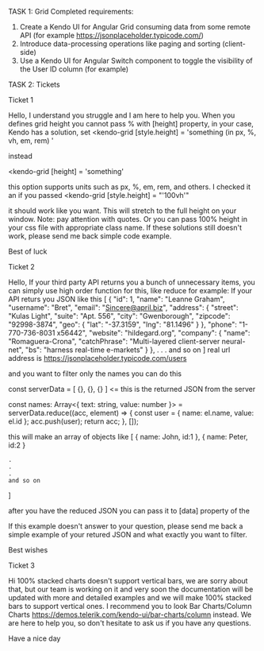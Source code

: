 TASK 1: Grid 
Completed requirements:
1. Create a Kendo UI for Angular Grid consuming data from some remote API (for example
https://jsonplaceholder.typicode.com/)
2. Introduce data-processing operations like paging and sorting (client-side)
4. Use a Kendo UI for Angular Switch component to toggle the visibility of the User ID column (for
example)

TASK 2: Tickets


Ticket 1 

Hello,
I understand you struggle and I am here to help you. When you defines grid height you cannot pass % with [height] property, in your case, Kendo has a solution, set
<kendo-grid
[style.height] = 'something  (in px, %, vh, em, rem) '
>
</kendo-grid>

instead 

<kendo-grid
[height] = 'something'
>
</kendo-grid>

this option supports units such as px, %, em, rem, and others.
I checked it an if you passed
<kendo-grid
[style.height] = "'100vh'"
>
</kendo-grid>
it should work like you want. This will stretch to the full height on your window.
Note: pay attention with quotes.
Or you can pass 100% height in your css file with appropriate class name.
If these solutions still doesn't work, please send me back simple code example.

Best of luck


Ticket 2

Hello,
If your third party API returns you a bunch of unnecessary items, you can simply use high order function for this, like reduce for example:
If your API returs you JSON like this 
[
    {
    "id": 1,
    "name": "Leanne Graham",
    "username": "Bret",
    "email": "Sincere@april.biz",
    "address": {
      "street": "Kulas Light",
      "suite": "Apt. 556",
      "city": "Gwenborough",
      "zipcode": "92998-3874",
      "geo": {
        "lat": "-37.3159",
        "lng": "81.1496"
      }
    },
    "phone": "1-770-736-8031 x56442",
    "website": "hildegard.org",
    "company": {
      "name": "Romaguera-Crona",
      "catchPhrase": "Multi-layered client-server neural-net",
      "bs": "harness real-time e-markets"
    }
  },
  .
  .
  .
  and so on
]
real url address is https://jsonplaceholder.typicode.com/users

and you want to filter only the names you can do this

const serverData = [ {}, {}, {} ] <= this is the returned JSON from the server 

const names: Array<{ text: string, value: number }> = serverData.reduce((acc, element) => {
        const user = {
          name: el.name,
          value: el.id
        };
        acc.push(user);
        return acc;
}, []);

this will make an array of objects like 
[
    {
       name: John,
       id:1
    },
    {
       name: Peter,
       id:2
    }

    .
    .
    .
    and so on
]

after you have the reduced JSON you can pass it to [data] property of the  <kendo-dropdownlist>

If this example doesn't answer to your question, please send me back a simple example of your retured JSON and what exactly you want to filter.

Best wishes


Ticket 3

Hi
100% stacked charts doesn't support vertical bars, we are sorry about that, but our team is working on it and very soon the documentation will be updated with more and detailed examples and we will make 100% stacked bars to support vertical ones. I recommend you to look Bar Charts/Column Charts https://demos.telerik.com/kendo-ui/bar-charts/column instead. We are here to help you, so don't hesitate to ask us if you have any questions.

Have a nice day

